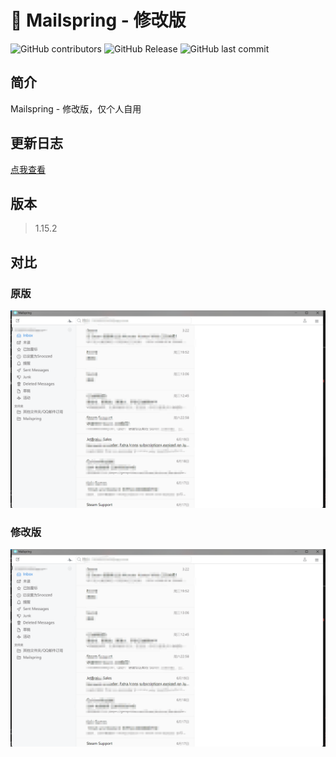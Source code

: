 # 💌 Mailspring - 修改版
![GitHub contributors](https://img.shields.io/github/contributors/NiButCrazy/mailspring?label=%E8%B4%A1%E7%8C%AE%E8%80%85)
![GitHub Release](https://img.shields.io/github/v/release/NiButCrazy/mailspring?display_name=release&label=%E6%9C%80%E6%96%B0%E5%8F%91%E5%B8%83)
![GitHub last commit](https://img.shields.io/github/last-commit/NiButCrazy/mailspring?label=%E4%B8%8A%E6%AC%A1%E6%8F%90%E4%BA%A4)


## 简介

Mailspring - 修改版，仅个人自用

## 更新日志

[点我查看](https://github.com/NiButCrazy/mailspring/blob/CHANGELOG.md)

## 版本

>1.15.2

## 对比

### 原版

![原版](screenshots/p2.png)

### 修改版

![修改版](screenshots/p2.png)
